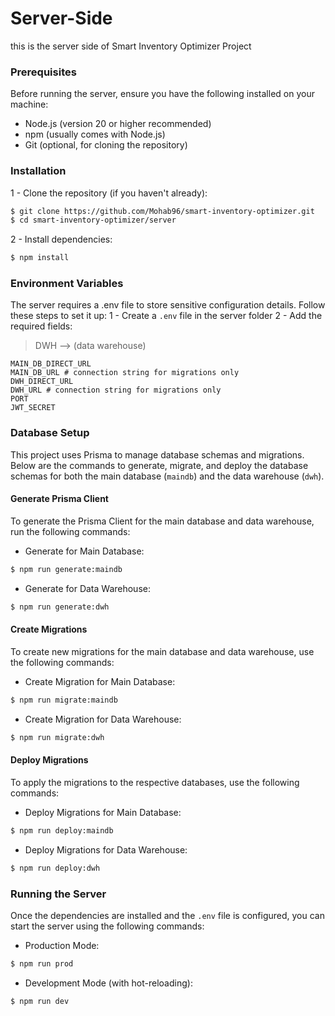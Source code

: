 # Server-Side

this is the server side of Smart Inventory Optimizer Project

### Prerequisites

Before running the server, ensure you have the following installed on your machine:

- Node.js (version 20 or higher recommended)
- npm (usually comes with Node.js)
- Git (optional, for cloning the repository)

### Installation

1 - Clone the repository (if you haven't already):

```bash
$ git clone https://github.com/Mohab96/smart-inventory-optimizer.git
$ cd smart-inventory-optimizer/server
```

2 - Install dependencies:

```bash
$ npm install
```

### Environment Variables

The server requires a .env file to store sensitive configuration details. Follow these steps to set it up:
1 - Create a `.env` file in the server folder
2 - Add the required fields:

> DWH --> (data warehouse)

```.env
MAIN_DB_DIRECT_URL
MAIN_DB_URL # connection string for migrations only
DWH_DIRECT_URL
DWH_URL # connection string for migrations only
PORT
JWT_SECRET
```

### Database Setup

This project uses Prisma to manage database schemas and migrations. Below are the commands to generate, migrate, and deploy the database schemas for both the main database (`maindb`) and the data warehouse (`dwh`).

#### Generate Prisma Client

To generate the Prisma Client for the main database and data warehouse, run the following commands:

- Generate for Main Database:

```bash
$ npm run generate:maindb
```

- Generate for Data Warehouse:

```bash
$ npm run generate:dwh
```

#### Create Migrations

To create new migrations for the main database and data warehouse, use the following commands:

- Create Migration for Main Database:

```bash
$ npm run migrate:maindb
```

- Create Migration for Data Warehouse:

```bash
$ npm run migrate:dwh
```

#### Deploy Migrations

To apply the migrations to the respective databases, use the following commands:

- Deploy Migrations for Main Database:

```bash
$ npm run deploy:maindb
```

- Deploy Migrations for Data Warehouse:

```bash
$ npm run deploy:dwh
```

### Running the Server

Once the dependencies are installed and the `.env` file is configured, you can start the server using the following commands:

- Production Mode:

```bash
$ npm run prod
```

- Development Mode (with hot-reloading):

```bash
$ npm run dev
```
